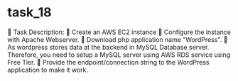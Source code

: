 # task_18
🔅 Task Description: 🔰 Create an AWS EC2 instance 🔰 Configure the instance with Apache Webserver. 🔰 Download php application name "WordPress". 🔰 As wordpress stores data at the backend in MySQL Database server. Therefore, you need to setup a MySQL server using AWS RDS service using Free Tier. 🔰 Provide the endpoint/connection string to the WordPress application to make it work.

